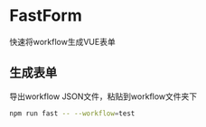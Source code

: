 # FastForm

快速将workflow生成VUE表单


## 生成表单
导出workflow JSON文件，粘贴到workflow文件夹下
```sh
npm run fast -- --workflow=test
```

